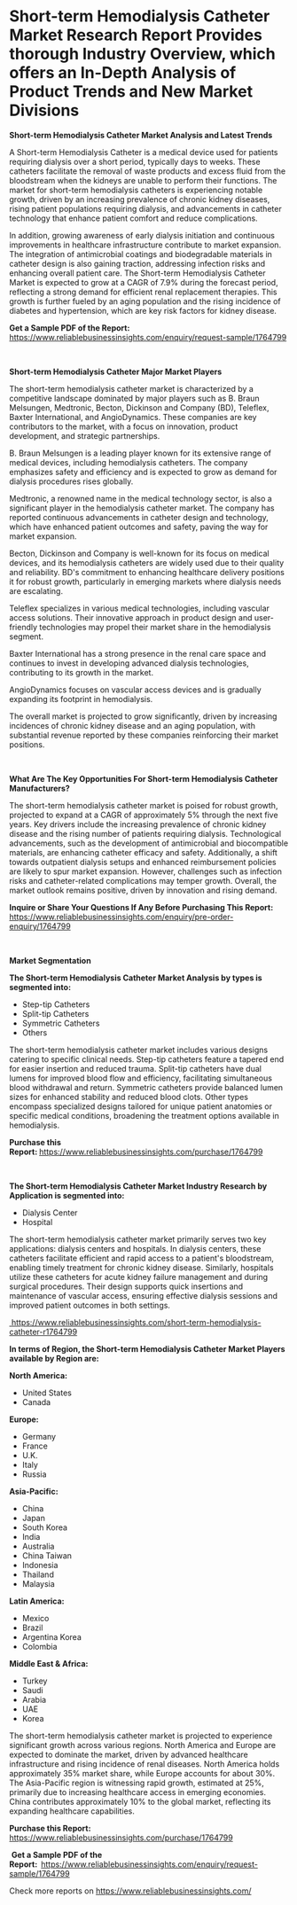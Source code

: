 <p><h1>Short-term Hemodialysis Catheter Market Research Report Provides thorough Industry Overview, which offers an In-Depth Analysis of Product Trends and New Market Divisions</h1></p><p><strong>Short-term Hemodialysis Catheter Market Analysis and Latest Trends</strong></p>
<p><p>A Short-term Hemodialysis Catheter is a medical device used for patients requiring dialysis over a short period, typically days to weeks. These catheters facilitate the removal of waste products and excess fluid from the bloodstream when the kidneys are unable to perform their functions. The market for short-term hemodialysis catheters is experiencing notable growth, driven by an increasing prevalence of chronic kidney diseases, rising patient populations requiring dialysis, and advancements in catheter technology that enhance patient comfort and reduce complications.</p><p>In addition, growing awareness of early dialysis initiation and continuous improvements in healthcare infrastructure contribute to market expansion. The integration of antimicrobial coatings and biodegradable materials in catheter design is also gaining traction, addressing infection risks and enhancing overall patient care. The Short-term Hemodialysis Catheter Market is expected to grow at a CAGR of 7.9% during the forecast period, reflecting a strong demand for efficient renal replacement therapies. This growth is further fueled by an aging population and the rising incidence of diabetes and hypertension, which are key risk factors for kidney disease.</p></p>
<p><strong>Get a Sample PDF of the Report:&nbsp;</strong> <a href="https://www.reliablebusinessinsights.com/enquiry/request-sample/1764799?utm_campaign=2321&utm_medium=2&utm_source=Github&utm_content=ia&utm_term=04032025&utm_id=short-term-hemodialysis-catheter">https://www.reliablebusinessinsights.com/enquiry/request-sample/1764799</a></p>
<p>&nbsp;</p>
<p><strong>Short-term Hemodialysis Catheter Major Market Players</strong></p>
<p><p>The short-term hemodialysis catheter market is characterized by a competitive landscape dominated by major players such as B. Braun Melsungen, Medtronic, Becton, Dickinson and Company (BD), Teleflex, Baxter International, and AngioDynamics. These companies are key contributors to the market, with a focus on innovation, product development, and strategic partnerships.</p><p>B. Braun Melsungen is a leading player known for its extensive range of medical devices, including hemodialysis catheters. The company emphasizes safety and efficiency and is expected to grow as demand for dialysis procedures rises globally.</p><p>Medtronic, a renowned name in the medical technology sector, is also a significant player in the hemodialysis catheter market. The company has reported continuous advancements in catheter design and technology, which have enhanced patient outcomes and safety, paving the way for market expansion.</p><p>Becton, Dickinson and Company is well-known for its focus on medical devices, and its hemodialysis catheters are widely used due to their quality and reliability. BD's commitment to enhancing healthcare delivery positions it for robust growth, particularly in emerging markets where dialysis needs are escalating.</p><p>Teleflex specializes in various medical technologies, including vascular access solutions. Their innovative approach in product design and user-friendly technologies may propel their market share in the hemodialysis segment.</p><p>Baxter International has a strong presence in the renal care space and continues to invest in developing advanced dialysis technologies, contributing to its growth in the market.</p><p>AngioDynamics focuses on vascular access devices and is gradually expanding its footprint in hemodialysis. </p><p>The overall market is projected to grow significantly, driven by increasing incidences of chronic kidney disease and an aging population, with substantial revenue reported by these companies reinforcing their market positions.</p></p>
<p>&nbsp;</p>
<p><strong>What Are The Key Opportunities For Short-term Hemodialysis Catheter Manufacturers?</strong></p>
<p><p>The short-term hemodialysis catheter market is poised for robust growth, projected to expand at a CAGR of approximately 5% through the next five years. Key drivers include the increasing prevalence of chronic kidney disease and the rising number of patients requiring dialysis. Technological advancements, such as the development of antimicrobial and biocompatible materials, are enhancing catheter efficacy and safety. Additionally, a shift towards outpatient dialysis setups and enhanced reimbursement policies are likely to spur market expansion. However, challenges such as infection risks and catheter-related complications may temper growth. Overall, the market outlook remains positive, driven by innovation and rising demand.</p></p>
<p><strong>Inquire or Share Your Questions If Any Before Purchasing This Report:</strong> <a href="https://www.reliablebusinessinsights.com/enquiry/pre-order-enquiry/1764799?utm_campaign=2321&utm_medium=2&utm_source=Github&utm_content=ia&utm_term=04032025&utm_id=short-term-hemodialysis-catheter">https://www.reliablebusinessinsights.com/enquiry/pre-order-enquiry/1764799</a></p>
<p>&nbsp;</p>
<p><strong>Market Segmentation</strong></p>
<p><strong>The Short-term Hemodialysis Catheter Market Analysis by types is segmented into:</strong></p>
<p><ul><li>Step-tip Catheters</li><li>Split-tip Catheters</li><li>Symmetric Catheters</li><li>Others</li></ul></p>
<p><p>The short-term hemodialysis catheter market includes various designs catering to specific clinical needs. Step-tip catheters feature a tapered end for easier insertion and reduced trauma. Split-tip catheters have dual lumens for improved blood flow and efficiency, facilitating simultaneous blood withdrawal and return. Symmetric catheters provide balanced lumen sizes for enhanced stability and reduced blood clots. Other types encompass specialized designs tailored for unique patient anatomies or specific medical conditions, broadening the treatment options available in hemodialysis.</p></p>
<p><strong>Purchase this Report:&nbsp;</strong><a href="https://www.reliablebusinessinsights.com/purchase/1764799?utm_campaign=2321&utm_medium=2&utm_source=Github&utm_content=ia&utm_term=04032025&utm_id=short-term-hemodialysis-catheter">https://www.reliablebusinessinsights.com/purchase/1764799</a></p>
<p>&nbsp;</p>
<p><strong>The Short-term Hemodialysis Catheter Market Industry Research by Application is segmented into:</strong></p>
<p><ul><li>Dialysis Center</li><li>Hospital</li></ul></p>
<p><p>The short-term hemodialysis catheter market primarily serves two key applications: dialysis centers and hospitals. In dialysis centers, these catheters facilitate efficient and rapid access to a patient's bloodstream, enabling timely treatment for chronic kidney disease. Similarly, hospitals utilize these catheters for acute kidney failure management and during surgical procedures. Their design supports quick insertions and maintenance of vascular access, ensuring effective dialysis sessions and improved patient outcomes in both settings.</p></p>
<p><a href="https://www.reliablebusinessinsights.com/short-term-hemodialysis-catheter-r1764799?utm_campaign=2321&utm_medium=2&utm_source=Github&utm_content=ia&utm_term=04032025&utm_id=short-term-hemodialysis-catheter">&nbsp;https://www.reliablebusinessinsights.com/short-term-hemodialysis-catheter-r1764799</a></p>
<p><strong>In terms of Region, the Short-term Hemodialysis Catheter Market Players available by Region are:</strong></p>
<p>
    <p> <strong> North America: </strong>
        <ul>
            <li>United States</li>
            <li>Canada</li>
        </ul>
        </p> 
    <p> <strong> Europe: </strong>
        <ul>
            <li>Germany</li>
            <li>France</li>
            <li>U.K.</li>
            <li>Italy</li>
            <li>Russia</li>
        </ul>
        </p> 
    <p> <strong> Asia-Pacific: </strong>
        <ul>
            <li>China</li>
            <li>Japan</li>
            <li>South Korea</li>
            <li>India</li>
            <li>Australia</li>
            <li>China Taiwan</li>
            <li>Indonesia</li>
            <li>Thailand</li>
            <li>Malaysia</li>
        </ul>
        </p> 
    <p> <strong> Latin America: </strong>
        <ul>
            <li>Mexico</li>
            <li>Brazil</li>
            <li>Argentina Korea</li>
            <li>Colombia</li>
        </ul>
        </p> 
    <p> <strong> Middle East & Africa: </strong>
        <ul>
            <li>Turkey</li>
            <li>Saudi</li>
            <li>Arabia</li>
            <li>UAE</li>
            <li>Korea</li>
        </ul>
    </p>
    </p>
<p><p>The short-term hemodialysis catheter market is projected to experience significant growth across various regions. North America and Europe are expected to dominate the market, driven by advanced healthcare infrastructure and rising incidence of renal diseases. North America holds approximately 35% market share, while Europe accounts for about 30%. The Asia-Pacific region is witnessing rapid growth, estimated at 25%, primarily due to increasing healthcare access in emerging economies. China contributes approximately 10% to the global market, reflecting its expanding healthcare capabilities.</p></p>
<p><strong>Purchase this Report: </strong><a href="https://www.reliablebusinessinsights.com/purchase/1764799?utm_campaign=2321&utm_medium=2&utm_source=Github&utm_content=ia&utm_term=04032025&utm_id=short-term-hemodialysis-catheter">https://www.reliablebusinessinsights.com/purchase/1764799</a></p>
<p>&nbsp;<strong>Get a Sample PDF of the Report:&nbsp;&nbsp;</strong><a href="https://www.reliablebusinessinsights.com/enquiry/request-sample/1764799?utm_campaign=2321&utm_medium=2&utm_source=Github&utm_content=ia&utm_term=04032025&utm_id=short-term-hemodialysis-catheter">https://www.reliablebusinessinsights.com/enquiry/request-sample/1764799</a></p>
<p><strong></strong></p>
<p>Check more reports on <a href="https://www.reliablebusinessinsights.com/?utm_campaign=2321&utm_medium=2&utm_source=Github&utm_content=ia&utm_term=04032025&utm_id=short-term-hemodialysis-catheter">https://www.reliablebusinessinsights.com/</a></p>